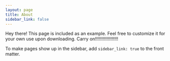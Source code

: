 ```yaml
---
layout: page
title: About
sidebar_link: false
---
```


<p class="message">
  Hey there! This page is included as an example. Feel free to customize it
  for your own use upon downloading. Carry on!!!!!!!!!!!!!!!!!!
</p>

To make pages show up in the sidebar, add `sidebar_link: true` to the front
matter.
